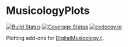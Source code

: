 # MusicologyPlots

[![Build Status](https://travis-ci.org/chfin/MusicologyPlots.jl.svg?branch=master)](https://travis-ci.org/chfin/MusicologyPlots.jl)
[![Coverage Status](https://coveralls.io/repos/chfin/MusicologyPlots.jl/badge.svg?branch=master&service=github)](https://coveralls.io/github/chfin/MusicologyPlots.jl?branch=master)
[![codecov.io](http://codecov.io/github/chfin/MusicologyPlots.jl/coverage.svg?branch=master)](http://codecov.io/github/chfin/MusicologyPlots.jl?branch=master)

Plotting add-ons for [DigitalMusicology.jl](https://github.com/DCMLab/DigitalMusicology.jl).

